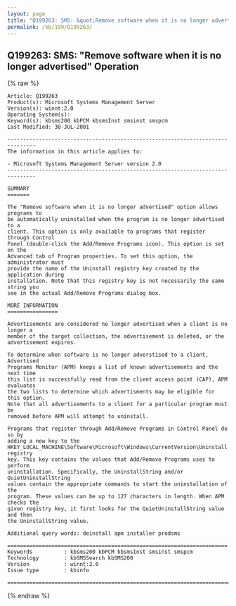 ```yaml
---
layout: page
title: "Q199263: SMS: &quot;Remove software when it is no longer advertised&quot; Operation"
permalink: /kb/199/Q199263/
---
```


## Q199263: SMS: &quot;Remove software when it is no longer advertised&quot; Operation

{% raw %}

	Article: Q199263
	Product(s): Microsoft Systems Management Server
	Version(s): winnt:2.0
	Operating System(s): 
	Keyword(s): kbsms200 kbPCM kbsmsInst smsinst smspcm
	Last Modified: 30-JUL-2001
	
	-------------------------------------------------------------------------------
	The information in this article applies to:
	
	- Microsoft Systems Management Server version 2.0 
	-------------------------------------------------------------------------------
	
	SUMMARY
	=======
	
	The "Remove software when it is no longer advertised" option allows programs to
	be automatically uninstalled when the program is no longer advertised to a
	client. This option is only available to programs that register through Control
	Panel (double-click the Add/Remove Programs icon). This option is set on the
	Advanced tab of Program properties. To set this option, the administrator must
	provide the name of the Uninstall registry key created by the application during
	installation. Note that this registry key is not necessarily the same string you
	see in the actual Add/Remove Programs dialog box.
	
	MORE INFORMATION
	================
	
	Advertisements are considered no longer advertised when a client is no longer a
	member of the target collection, the advertisement is deleted, or the
	advertisement expires.
	
	To determine when software is no longer adverstised to a client, Advertised
	Programs Monitor (APM) keeps a list of known advertisements and the next time
	this list is successfully read from the client access point (CAP), APM evaluates
	the two lists to determine which advertisments may be eligible for this option.
	Note that all advertisements to a client for a particular program must be
	removed before APM will attempt to uninstall.
	
	Programs that register through Add/Remove Programs in Control Panel do so by
	adding a new key to the
	HKEY_LOCAL_MACHINE\Software\Microsoft\Windows\CurrentVersion\Uninstall registry
	key. This key contains the values that Add/Remove Programs uses to perform
	uninstallation. Specifically, the UninstallString and/or QuietUninstallString
	values contain the appropriate commands to start the uninstallation of the
	program. These values can be up to 127 characters in length. When APM checks the
	given registry key, it first looks for the QuietUninstallString value and then
	the UninstallString value.
	
	Additional query words: deinstall apm installer prodsms
	
	======================================================================
	Keywords          : kbsms200 kbPCM kbsmsInst smsinst smspcm 
	Technology        : kbSMSSearch kbSMS200
	Version           : winnt:2.0
	Issue type        : kbinfo
	
	=============================================================================
	

{% endraw %}
